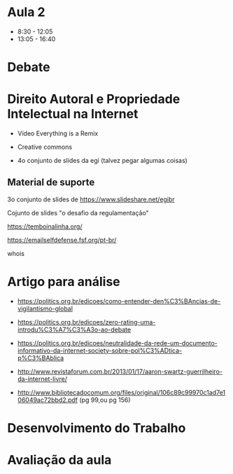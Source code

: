 # Aula 2

* 8:30 - 12:05
* 13:05 - 16:40

# Debate

# Direito Autoral e Propriedade Intelectual na Internet

* Vídeo Everything is a Remix
* Creative commons

* 4o conjunto de slides da egi (talvez pegar algumas coisas)


## Material de suporte

3o conjunto de slides de https://www.slideshare.net/egibr

Cojunto de slides "o desafio da regulamentação"

https://temboinalinha.org/

https://emailselfdefense.fsf.org/pt-br/

whois

# Artigo para análise

* https://politics.org.br/edicoes/como-entender-den%C3%BAncias-de-vigilantismo-global

* https://politics.org.br/edicoes/zero-rating-uma-introdu%C3%A7%C3%A3o-ao-debate

* https://politics.org.br/edicoes/neutralidade-da-rede-um-documento-informativo-da-internet-society-sobre-pol%C3%ADtica-p%C3%BAblica

* http://www.revistaforum.com.br/2013/01/17/aaron-swartz-guerrilheiro-da-internet-livre/


* http://www.bibliotecadocomum.org/files/original/106c89c99970c1ad7e106049ac72bbd2.pdf  (pg 99,ou pg 156)

# Desenvolvimento do Trabalho

# Avaliação da aula
